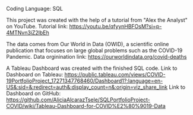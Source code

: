 Coding Language: SQL

This project was created with the help of a tutorial from "Alex the Analyst" on YouTube. 
Tutorial link: https://youtu.be/qfyynHBFOsM?si=p-4MTNvn3iZ2lbEh 

The data comes from Our World in Data (OWID), a scientific online publication that focuses on large global problems such as the COVID-19 Pandemic. 
Data orginination link: https://ourworldindata.org/covid-deaths

A Tableau Dashboard was created with the finished SQL code.
Link to Dashboard on Tableau: https://public.tableau.com/views/COVID-19PortfolioProject_17271347768460/Dashboard1?:language=en-US&:sid=&:redirect=auth&:display_count=n&:origin=viz_share_link
Link to Dashboard on GitHub: https://github.com/AliciaAlcarazTsele/SQLPortfolioProject-COVID/wiki/Tableau-Dashboard-for-COVID%E2%80%9019-Data
